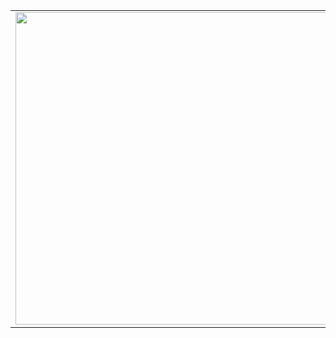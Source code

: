 <table style ="border: none;">
  <tr style ="border: none;">
    <td width = "50%" style ="border: none;"><img src="https://user-images.githubusercontent.com/75540967/173220353-2798dbaf-98d1-4dbf-a1d0-c959ae49e6ea.png" height = "500px"></td>
    <td width = "50%" style ="border: none;">
       
<img src="https://user-images.githubusercontent.com/75540967/173221705-1b912434-3764-477f-97ee-5933b412722c.png" width = "100%">
    </td>
  </tr>
</table>
